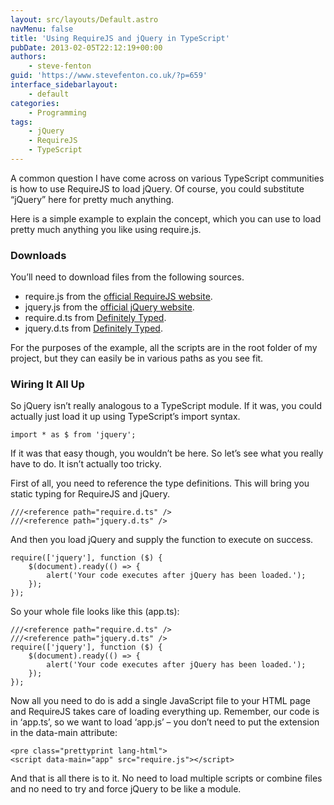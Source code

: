 ```yaml
---
layout: src/layouts/Default.astro
navMenu: false
title: 'Using RequireJS and jQuery in TypeScript'
pubDate: 2013-02-05T22:12:19+00:00
authors:
    - steve-fenton
guid: 'https://www.stevefenton.co.uk/?p=659'
interface_sidebarlayout:
    - default
categories:
    - Programming
tags:
    - jQuery
    - RequireJS
    - TypeScript
---
```


A common question I have come across on various TypeScript communities is how to use RequireJS to load jQuery. Of course, you could substitute “jQuery” here for pretty much anything.

Here is a simple example to explain the concept, which you can use to load pretty much anything you like using require.js.

### Downloads

You’ll need to download files from the following sources.

- require.js from the [official RequireJS website](http://requirejs.org/).
- jquery.js from the [official jQuery website](http://jquery.com/).
- require.d.ts from [Definitely Typed](https://github.com/borisyankov/DefinitelyTyped).
- jquery.d.ts from [Definitely Typed](https://github.com/borisyankov/DefinitelyTyped).

For the purposes of the example, all the scripts are in the root folder of my project, but they can easily be in various paths as you see fit.

### Wiring It All Up

So jQuery isn’t really analogous to a TypeScript module. If it was, you could actually just load it up using TypeScript’s import syntax.

```
import * as $ from 'jquery';
```
If it was that easy though, you wouldn’t be here. So let’s see what you really have to do. It isn’t actually too tricky.

First of all, you need to reference the type definitions. This will bring you static typing for RequireJS and jQuery.

```
///<reference path="require.d.ts" />
///<reference path="jquery.d.ts" />
```
And then you load jQuery and supply the function to execute on success.

```
require(['jquery'], function ($) {
    $(document).ready(() => {
        alert('Your code executes after jQuery has been loaded.');
    });
});
```
So your whole file looks like this (app.ts):

```
///<reference path="require.d.ts" />
///<reference path="jquery.d.ts" />
require(['jquery'], function ($) {
    $(document).ready(() => {
        alert('Your code executes after jQuery has been loaded.');
    });
});
```
Now all you need to do is add a single JavaScript file to your HTML page and RequireJS takes care of loading everything up. Remember, our code is in ‘app.ts’, so we want to load ‘app.js’ – you don’t need to put the extension in the data-main attribute:

```
<pre class="prettyprint lang-html">
<script data-main="app" src="require.js"></script>
```
And that is all there is to it. No need to load multiple scripts or combine files and no need to try and force jQuery to be like a module.